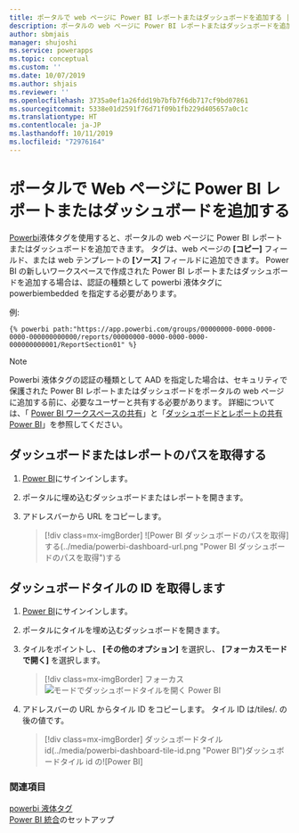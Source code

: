 ```yaml
---
title: ポータルで web ページに Power BI レポートまたはダッシュボードを追加する |MicrosoftDocs
description: ポータルの web ページに Power BI レポートまたはダッシュボードを追加する方法について説明します。
author: sbmjais
manager: shujoshi
ms.service: powerapps
ms.topic: conceptual
ms.custom: ''
ms.date: 10/07/2019
ms.author: shjais
ms.reviewer: ''
ms.openlocfilehash: 3735a0ef1a26fdd19b7bfb7f6db717cf9bd07861
ms.sourcegitcommit: 5338e01d2591f76d71f09b1fb229d405657a0c1c
ms.translationtype: HT
ms.contentlocale: ja-JP
ms.lasthandoff: 10/11/2019
ms.locfileid: "72976164"
---
```

# <a name="add-a-power-bi-report-or-dashboard-to-a-web-page-in-portal"></a>ポータルで Web ページに Power BI レポートまたはダッシュボードを追加する

[Powerbi](../liquid/portals-entity-tags.md#powerbi)液体タグを使用すると、ポータルの web ページに Power BI レポートまたはダッシュボードを追加できます。 タグは、web ページの **[コピー]** フィールド、または web テンプレートの **[ソース]** フィールドに追加できます。 Power BI の新しいワークスペースで作成された Power BI レポートまたはダッシュボードを追加する場合は、認証の種類として powerbi 液体タグに powerbiembedded を指定する必要があります。

例: 

```
{% powerbi path:"https://app.powerbi.com/groups/00000000-0000-0000-0000-000000000000/reports/00000000-0000-0000-0000-000000000001/ReportSection01" %}
```

> [!NOTE]
> Powerbi 液体タグの認証の種類として AAD を指定した場合は、セキュリティで保護された Power BI レポートまたはダッシュボードをポータルの web ページに追加する前に、必要なユーザーと共有する必要があります。 詳細については、「 [Power BI ワークスペースの共有](https://docs.microsoft.com/power-bi/service-how-to-collaborate-distribute-dashboards-reports#collaborate-with-coworkers-in-an-app-workspace)」と「[ダッシュボードとレポートの共有 Power BI](https://docs.microsoft.com/power-bi/service-share-dashboards)」を参照してください。

## <a name="get-the-path-of-a-dashboard-or-report"></a>ダッシュボードまたはレポートのパスを取得する

1.  [Power BI](https://powerbi.microsoft.com/)にサインインします。

2.  ポータルに埋め込むダッシュボードまたはレポートを開きます。

3.  アドレスバーから URL をコピーします。

    > [!div class=mx-imgBorder]
    > ![Power BI ダッシュボードのパスを取得]する(../media/powerbi-dashboard-url.png "Power BI ダッシュボードのパスを取得")する

## <a name="get-the-id-of-a-dashboard-tile"></a>ダッシュボードタイルの ID を取得します

1.  [Power BI](https://powerbi.microsoft.com/)にサインインします。

2.  ポータルにタイルを埋め込むダッシュボードを開きます。

3.  タイルをポイントし、 **[その他のオプション]** を選択し、 **[フォーカスモードで開く]** を選択します。

    > [!div class=mx-imgBorder]
    > フォーカス![モードでダッシュボードタイルを開く Power BI](../media/powerbi-dashboard-tile-focus.png "フォーカスモードで Power BI ダッシュボードタイルを開く")

4.  アドレスバーの URL からタイル ID をコピーします。 タイル ID は/tiles/. の後の値です。

    > [!div class=mx-imgBorder]
    > ダッシュボードタイル id(../media/powerbi-dashboard-tile-id.png "Power BI")ダッシュボードタイル id の![Power BI]


### <a name="see-also"></a>関連項目


[powerbi 液体タグ](../liquid/portals-entity-tags.md#powerbi)<br>[Power BI 統合](set-up-power-bi-integration.md)のセットアップ  

